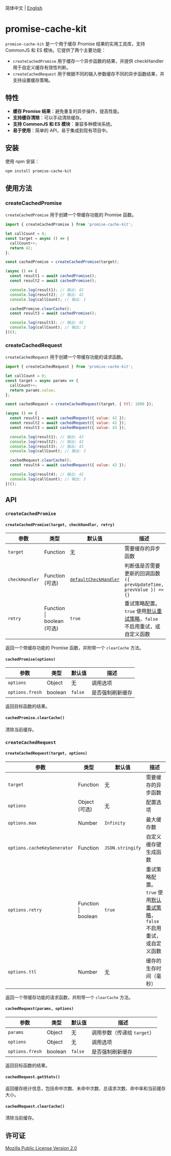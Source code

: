 简体中文 | [English](./README_en.md)

# promise-cache-kit

`promise-cache-kit` 是一个用于缓存 Promise 结果的实用工具库，支持 CommonJS 和 ES 模块。它提供了两个主要功能：

- `createCachedPromise` 用于缓存一个异步函数的结果，并提供 checkHandler 用于自定义缓存有效性判断。
- `createCachedRequest` 用于根据不同的输入参数缓存不同的异步函数结果，并支持设置缓存策略。

## 特性

- **缓存 Promise 结果**：避免重复的异步操作，提高性能。
- **支持缓存清除**：可以手动清除缓存。
- **支持 CommonJS 和 ES 模块**：兼容多种模块系统。
- **易于使用**：简单的 API，易于集成到现有项目中。

## 安装

使用 npm 安装：

```sh
npm install promise-cache-kit
```

## 使用方法

### createCachedPromise

`createCachedPromise` 用于创建一个带缓存功能的 Promise 函数。

```js
import { createCachedPromise } from 'promise-cache-kit';

let callCount = 0;
const target = async () => {
  callCount++;
  return 42;
};

const cachedPromise = createCachedPromise(target);

(async () => {
  const result1 = await cachedPromise();
  const result2 = await cachedPromise();

  console.log(result1); // 输出: 42
  console.log(result2); // 输出: 42
  console.log(callCount); // 输出: 1

  cachedPromise.clearCache();
  const result3 = await cachedPromise();

  console.log(result3); // 输出: 42
  console.log(callCount); // 输出: 2
})();
```

### createCachedRequest

`createCachedRequest` 用于创建一个带缓存功能的请求函数。

```js
import { createCachedRequest } from 'promise-cache-kit';

let callCount = 0;
const target = async params => {
  callCount++;
  return params.value;
};

const cachedRequest = createCachedRequest(target, { ttl: 1000 });

(async () => {
  const result1 = await cachedRequest({ value: 42 });
  const result2 = await cachedRequest({ value: 42 });
  const result3 = await cachedRequest({ value: 43 });

  console.log(result1); // 输出: 42
  console.log(result2); // 输出: 42
  console.log(result3); // 输出: 43
  console.log(callCount); // 输出: 2

  cachedRequest.clearCache();
  const result4 = await cachedRequest({ value: 42 });

  console.log(result4); // 输出: 42
  console.log(callCount); // 输出: 3
})();
```

## API

### `createCachedPromise`

#### `createCachedPromise(target, checkHandler, retry)`

| 参数           | 类型                       | 默认值                                  | 描述                                                                                      |
| -------------- | -------------------------- | --------------------------------------- | ----------------------------------------------------------------------------------------- |
| `target`       | Function                   | 无                                      | 需要缓存的异步函数                                                                        |
| `checkHandler` | Function (可选)            | [`defaultCheckHandler`](src/default.js) | 判断值是否需要更新的回调函数 `({ prevUpdateTime, prevValue }) => {}`                      |
| `retry`        | Function \| boolean (可选) | `true`                                  | 重试策略配置。`true` 使用[默认重试策略](src/default.js)，`false` 不启用重试，或自定义函数 |

返回一个带缓存功能的 Promise 函数，并附带一个 `clearCache` 方法。

#### `cachedPromise(options)`

| 参数            | 类型    | 默认值  | 描述             |
| --------------- | ------- | ------- | ---------------- |
| `options`       | Object  | 无      | 调用选项         |
| `options.fresh` | boolean | `false` | 是否强制刷新缓存 |

返回目标函数的结果。

#### `cachedPromise.clearCache()`

清除当前缓存。

### `createCachedRequest`

#### `createCachedRequest(target, options)`

| 参数                        | 类型                | 默认值           | 描述                                                                                      |
| --------------------------- | ------------------- | ---------------- | ----------------------------------------------------------------------------------------- |
| `target`                    | Function            | 无               | 需要缓存的异步函数                                                                        |
| `options`                   | Object (可选)       | 无               | 配置选项                                                                                  |
| `options.max`               | Number              | `Infinity`       | 最大缓存数                                                                                |
| `options.cacheKeyGenerator` | Function            | `JSON.stringify` | 自定义缓存键生成函数                                                                      |
| `options.retry`             | Function \| boolean | `true`           | 重试策略配置。`true` 使用[默认重试策略](src/default.js)，`false` 不启用重试，或自定义函数 |
| `options.ttl`               | Number              | 无               | 缓存的生存时间（毫秒）                                                                    |

返回一个带缓存功能的请求函数，并附带一个 `clearCache` 方法。

#### `cachedRequest(params, options)`

| 参数            | 类型    | 默认值  | 描述                        |
| --------------- | ------- | ------- | --------------------------- |
| `params`        | Object  | 无      | 调用参数（传递给 `target`） |
| `options`       | Object  | 无      | 调用选项                    |
| `options.fresh` | boolean | `false` | 是否强制刷新缓存            |

返回目标函数的结果。

#### `cachedRequest.getStats()`

返回缓存统计信息，包括命中次数、未命中次数、总请求次数、命中率和当前缓存大小。

#### `cachedRequest.clearCache()`

清除当前缓存。

## 许可证

[Mozilla Public License Version 2.0](LICENSE)
